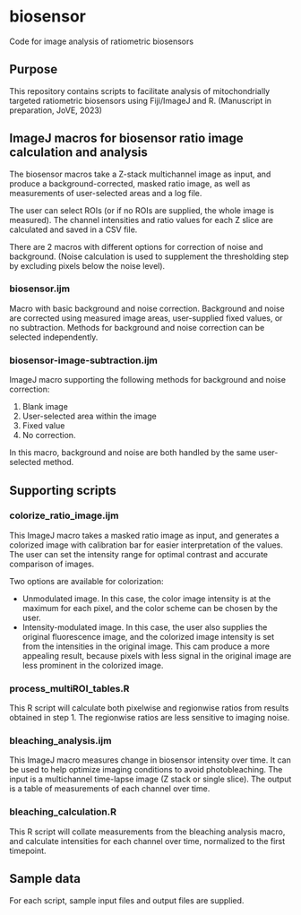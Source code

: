 # biosensor
Code for image analysis of ratiometric biosensors

## Purpose

This repository contains scripts to facilitate analysis of mitochondrially targeted ratiometric biosensors using Fiji/ImageJ and R. (Manuscript in preparation, JoVE, 2023)

## ImageJ macros for biosensor ratio image calculation and analysis

The biosensor macros take a Z-stack multichannel image as input, and produce a background-corrected, masked ratio image, as well as measurements of user-selected areas and a log file. 

The user can select ROIs (or if no ROIs are supplied, the whole image is measured). The channel intensities and ratio values for each Z slice are calculated and saved in a CSV file.

There are 2 macros with different options for correction of noise and background. (Noise calculation is used to supplement the thresholding step by excluding pixels below the noise level).

### biosensor.ijm
Macro with basic background and noise correction. Background and noise are corrected using measured image areas, user-supplied fixed values, or no subtraction. Methods for background and noise correction can be selected independently.

### biosensor-image-subtraction.ijm
ImageJ macro supporting the following methods for background and noise correction:
  1. Blank image
  1. User-selected area within the image
  1. Fixed value
  1. No correction.

In this macro, background and noise are both handled by the same user-selected method.

## Supporting scripts

### colorize_ratio_image.ijm

This ImageJ macro takes a masked ratio image as input, and generates a colorized image with calibration bar for easier interpretation of the values. The user can set the intensity range for optimal contrast and accurate comparison of images.

Two options are available for colorization: 
* Unmodulated image. In this case, the color image intensity is at the maximum for each pixel, and the color scheme can be chosen by the user.
* Intensity-modulated image. In this case, the user also supplies the original fluorescence image, and the colorized image intensity is set from the intensities in the original image. This cam produce a more appealing result, because pixels with less signal in the original image are less prominent in the colorized image.

### process_multiROI_tables.R

This R script will calculate both pixelwise and regionwise ratios from results obtained in step 1. The regionwise ratios are less sensitive to imaging noise.

### bleaching_analysis.ijm

This ImageJ macro measures change in biosensor intensity over time. It can be used to help optimize imaging conditions to avoid photobleaching. The input is a multichannel time-lapse image (Z stack or single slice). The output is a table of measurements of each channel over time.

### bleaching_calculation.R

This R script will collate measurements from the bleaching analysis macro, and calculate  intensities for each channel over time, normalized to the first timepoint.

## Sample data

For each script, sample input files and output files are supplied.
